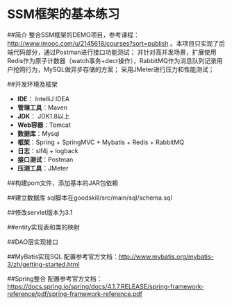 # SSM框架的基本练习

##简介
整合SSM框架的DEMO项目，参考课程：http://www.imooc.com/u/2145618/courses?sort=publish
。本项目只实现了后端代码部分，通过Postman进行接口功能测试；
并针对高并发场景，扩展使用Redis作为原子计数器（watch事务+decr操作），RabbitMQ作为消息队列记录用户抢购行为，MySQL做异步存储的方案；
采用JMeter进行压力和性能测试；

##开发环境及框架
+ **IDE**： IntelliJ IDEA
+ **管理工具**：Maven
+ **JDK**： JDK1.8以上
+ **Web容器**：Tomcat
+ **数据库**：Mysql
+ **框架**：Spring + SpringMVC + Mybatis + Redis + RabbitMQ
+ **日志**：slf4j + logback
+ **接口测试**：Postman
+ **压测工具**：JMeter

##构建pom文件，添加基本的JAR包依赖

##建立数据库
sql脚本在goodskill/src/main/sql/schema.sql

##修改servlet版本为3.1

##entity实现表和类的映射

##DAO层实现接口

##MyBatis实现SQL
配置参考官方文档：http://www.mybatis.org/mybatis-3/zh/getting-started.html

##Spring整合
配置参考官方文档：https://docs.spring.io/spring/docs/4.1.7.RELEASE/spring-framework-reference/pdf/spring-framework-reference.pdf

